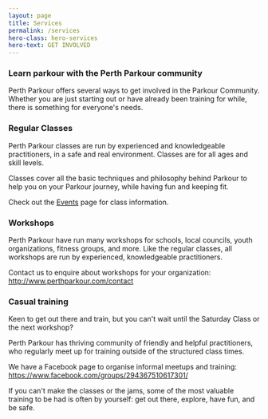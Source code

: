 ```yaml
---
layout: page
title: Services
permalink: /services
hero-class: hero-services
hero-text: GET INVOLVED
---
```


### Learn parkour with the Perth Parkour community

Perth Parkour offers several ways to get involved in the Parkour Community. Whether you are just starting out or have already been training for while, there is something for everyone's needs.

### Regular Classes

Perth Parkour classes are run by experienced and knowledgeable practitioners, in a safe and real environment. Classes are for all ages and skill levels.

Classes cover all the basic techniques and philosophy behind Parkour to help you on your Parkour journey, while having fun and keeping fit.

Check out the [Events](/events) page for class information.

### Workshops

Perth Parkour have run many workshops for schools, local councils, youth organizations, fitness groups, and more. Like the regular classes, all workshops are run by experienced, knowledgeable practitioners.

Contact us to enquire about workshops for your organization: http://www.perthparkour.com/contact

### Casual training

Keen to get out there and train, but you can't wait until the Saturday Class or the next workshop?

Perth Parkour has thriving community of friendly and helpful practitioners, who regularly meet up for training outside of the structured class times.

We have a Facebook page to organise informal meetups and training: https://www.facebook.com/groups/294367510617301/

If you can't make the classes or the jams, some of the most valuable training to be had is often by yourself: get out there, explore, have fun, and be safe.

